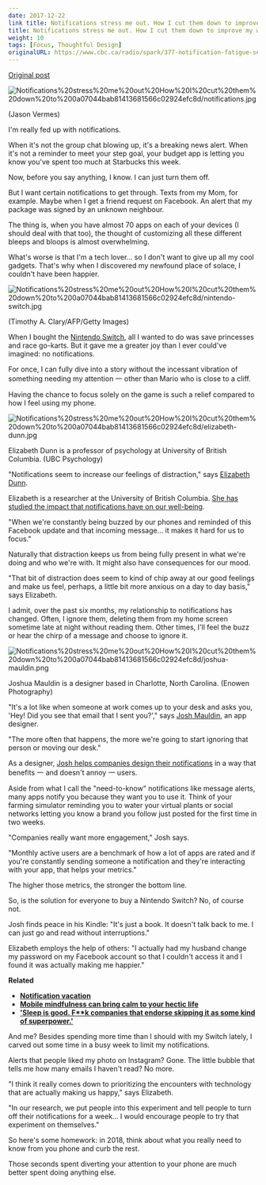 ```yaml
---
date: 2017-12-22
link title: Notifications stress me out. How I cut them down to improve my well-being (CBC Radio)
title: Notifications stress me out. How I cut them down to improve my well-being (CBC Radio)
weight: 10
tags: [Focus, Thoughtful Design]
originalURL: https://www.cbc.ca/radio/spark/377-notification-fatigue-seasonal-ghost-stories-and-more-1.4450632/notifications-stress-me-out-how-i-cut-them-down-to-improve-my-well-being-1.4450646
---
```


[Original post](https://www.cbc.ca/radio/spark/377-notification-fatigue-seasonal-ghost-stories-and-more-1.4450632/notifications-stress-me-out-how-i-cut-them-down-to-improve-my-well-being-1.4450646)

![Notifications%20stress%20me%20out%20How%20I%20cut%20them%20down%20to%200a07044bab81413681566c02924efc8d/notifications.jpg](../../img/notifications.jpg)

(Jason Vermes)

I'm really fed up with notifications.

When it's not the group chat blowing up, it's a breaking news alert. When it's not a reminder to meet your step goal, your budget app is letting you know you've spent too much at Starbucks this week.

Now, before you say anything, I know. I can just turn them off.

But I want certain notifications to get through. Texts from my Mom, for example. Maybe when I get a friend request on Facebook. An alert that my package was signed by an unknown neighbour.

The thing is, when you have almost 70 apps on each of your devices (I should deal with that too), the thought of customizing all these different bleeps and bloops is almost overwhelming.

What's worse is that I'm a tech lover… so I don't want to give up all my cool gadgets. That's why when I discovered my newfound place of solace, I couldn't have been happier.

![Notifications%20stress%20me%20out%20How%20I%20cut%20them%20down%20to%200a07044bab81413681566c02924efc8d/nintendo-switch.jpg](Notifications%20stress%20me%20out%20How%20I%20cut%20them%20down%20to%200a07044bab81413681566c02924efc8d/nintendo-switch.jpg)

(Timothy A. Clary/AFP/Getty Images)

When I bought the [Nintendo Switch](https://www.nintendo.com/switch/), all I wanted to do was save princesses and race go-karts. But it gave me a greater joy than I ever could've imagined: no notifications.

For once, I can fully dive into a story without the incessant vibration of something needing my attention 一 other than Mario who is close to a cliff.

Having the chance to focus solely on the game is such a relief compared to how I feel using my phone.

![Notifications%20stress%20me%20out%20How%20I%20cut%20them%20down%20to%200a07044bab81413681566c02924efc8d/elizabeth-dunn.jpg](Notifications%20stress%20me%20out%20How%20I%20cut%20them%20down%20to%200a07044bab81413681566c02924efc8d/elizabeth-dunn.jpg)

Elizabeth Dunn is a professor of psychology at University of British Columbia. (UBC Psychology)

"Notifications seem to increase our feelings of distraction," says [Elizabeth Dunn](https://psych.ubc.ca/persons/elizabeth-dunn/).

Elizabeth is a researcher at the University of British Columbia. [She has studied the impact that notifications have on our well-bei](https://news.virginia.edu/content/study-smartphone-alerts-increase-inattention-and-hyperactivity)[ng](http://news.virginia.edu/content/study-smartphone-alerts-increase-inattention-and-hyperactivity).

"When we're constantly being buzzed by our phones and reminded of this Facebook update and that incoming message… it makes it hard for us to focus."

Naturally that distraction keeps us from being fully present in what we're doing and who we're with. It might also have consequences for our mood.

"That bit of distraction does seem to kind of chip away at our good feelings and make us feel, perhaps, a little bit more anxious on a day to day basis," says Elizabeth.

I admit, over the past six months, my relationship to notifications has changed. Often, I ignore them, deleting them from my home screen sometime late at night without reading them. Other times, I'll feel the buzz or hear the chirp of a message and choose to ignore it.

![Notifications%20stress%20me%20out%20How%20I%20cut%20them%20down%20to%200a07044bab81413681566c02924efc8d/joshua-mauldin.png](Notifications%20stress%20me%20out%20How%20I%20cut%20them%20down%20to%200a07044bab81413681566c02924efc8d/joshua-mauldin.png)

Joshua Mauldin is a designer based in Charlotte, North Carolina. (Enowen Photography)

"It's a lot like when someone at work comes up to your desk and asks you, 'Hey! Did you see that email that I sent you?'," says [Josh Mauldin](http://joshuamauldin.com/), an app designer.

"The more often that happens, the more we're going to start ignoring that person or moving our desk."

As a designer, [Josh helps companies design their notifications](https://medium.com/cardinal-solutions/push-notifications-the-good-the-bad-and-the-wtf-could-u-not-b73d6b2c4f90) in a way that benefits 一 and doesn't annoy 一 users.

Aside from what I call the "need-to-know" notifications like message alerts, many apps notify you because they want you to use it. Think of your farming simulator reminding you to water your virtual plants or social networks letting you know a brand you follow just posted for the first time in two weeks.

"Companies really want more engagement," Josh says.

"Monthly active users are a benchmark of how a lot of apps are rated and if you're constantly sending someone a notification and they're interacting with your app, that helps your metrics."

The higher those metrics, the stronger the bottom line.

So, is the solution for everyone to buy a Nintendo Switch? No, of course not.

Josh finds peace in his Kindle: "It's just a book. It doesn't talk back to me. I can just go and read without interruptions."

Elizabeth employs the help of others: "I actually had my husband change my password on my Facebook account so that I couldn't access it and I found it was actually making me happier."

**Related**

- **[Notification vacation](http://www.cbc.ca/1.2848363)**
- **[Mobile mindfulness can bring calm to your hectic life](http://www.cbc.ca/1.4127545)**
- **['Sleep is good. F**k companies that endorse skipping it as some kind of superpower.'](http://www.cbc.ca/1.3886096)**

And me? Besides spending more time than I should with my Switch lately, I carved out some time in a busy week to limit my notifications.

Alerts that people liked my photo on Instagram? Gone. The little bubble that tells me how many emails I haven't read? No more.

"I think it really comes down to prioritizing the encounters with technology that are actually making us happy," says Elizabeth.

"In our research, we put people into this experiment and tell people to turn off their notifications for a week… I would encourage people to try that experiment on themselves."

So here's some homework: in 2018, think about what you really need to know from you phone and curb the rest.

Those seconds spent diverting your attention to your phone are much better spent doing anything else.